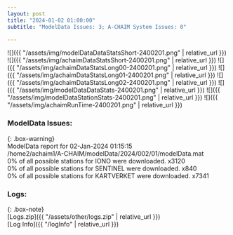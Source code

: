 ```yaml
---
layout: post
title: "2024-01-02 01:00:00"
subtitle: "ModelData Issues: 3; A-CHAIM System Issues: 0"

---
```


![]({{ "/assets/img/modelDataDataStatsShort-2400201.png" | relative_url }})
![]({{ "/assets/img/achaimDataStatsShort-2400201.png" | relative_url }})
![]({{ "/assets/img/achaimDataStatsLong00-2400201.png" | relative_url }})
![]({{ "/assets/img/achaimDataStatsLong01-2400201.png" | relative_url }})
![]({{ "/assets/img/achaimDataStatsLong02-2400201.png" | relative_url }})
![]({{ "/assets/img/modelDataDataStats-2400201.png" | relative_url }})
![]({{ "/assets/img/modelDataStationStats-2400201.png" | relative_url }})
![]({{ "/assets/img/achaimRunTime-2400201.png" | relative_url }})


### ModelData Issues:  
  
{: .box-warning}  
 ModelData report for 02-Jan-2024 01:15:15   
 /home2/achaim1/A-CHAIM/modelData/2024/002/01/modelData.mat   
 0% of all possible stations for IONO were downloaded. x3120   
 0% of all possible stations for SENTINEL were downloaded. x840   
 0% of all possible stations for KARTVERKET were downloaded. x7341   
  


### Logs:  
  
{: .box-note}  
[Logs.zip]({{ "/assets/other/logs.zip" | relative_url }})  
[Log Info]({{ "/logInfo" | relative_url }})  
